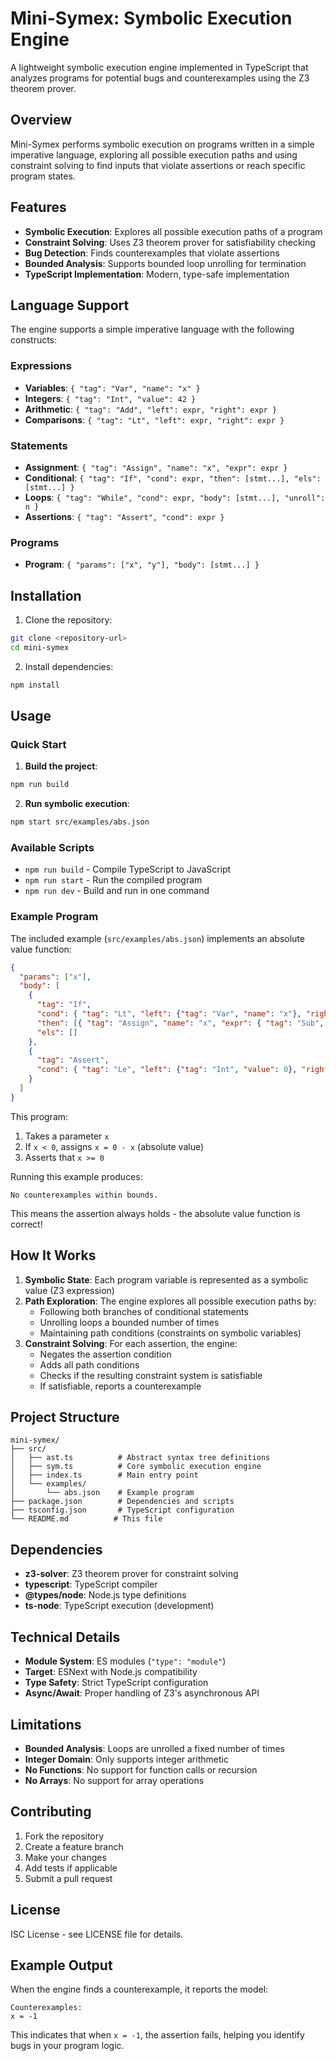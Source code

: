 # Mini-Symex: Symbolic Execution Engine

A lightweight symbolic execution engine implemented in TypeScript that analyzes programs for potential bugs and counterexamples using the Z3 theorem prover.

## Overview

Mini-Symex performs symbolic execution on programs written in a simple imperative language, exploring all possible execution paths and using constraint solving to find inputs that violate assertions or reach specific program states.

## Features

- **Symbolic Execution**: Explores all possible execution paths of a program
- **Constraint Solving**: Uses Z3 theorem prover for satisfiability checking
- **Bug Detection**: Finds counterexamples that violate assertions
- **Bounded Analysis**: Supports bounded loop unrolling for termination
- **TypeScript Implementation**: Modern, type-safe implementation

## Language Support

The engine supports a simple imperative language with the following constructs:

### Expressions
- **Variables**: `{ "tag": "Var", "name": "x" }`
- **Integers**: `{ "tag": "Int", "value": 42 }`
- **Arithmetic**: `{ "tag": "Add", "left": expr, "right": expr }`
- **Comparisons**: `{ "tag": "Lt", "left": expr, "right": expr }`

### Statements
- **Assignment**: `{ "tag": "Assign", "name": "x", "expr": expr }`
- **Conditional**: `{ "tag": "If", "cond": expr, "then": [stmt...], "els": [stmt...] }`
- **Loops**: `{ "tag": "While", "cond": expr, "body": [stmt...], "unroll": n }`
- **Assertions**: `{ "tag": "Assert", "cond": expr }`

### Programs
- **Program**: `{ "params": ["x", "y"], "body": [stmt...] }`

## Installation

1. Clone the repository:
```bash
git clone <repository-url>
cd mini-symex
```

2. Install dependencies:
```bash
npm install
```

## Usage

### Quick Start

1. **Build the project**:
```bash
npm run build
```

2. **Run symbolic execution**:
```bash
npm start src/examples/abs.json
```

### Available Scripts

- `npm run build` - Compile TypeScript to JavaScript
- `npm run start` - Run the compiled program
- `npm run dev` - Build and run in one command

### Example Program

The included example (`src/examples/abs.json`) implements an absolute value function:

```json
{
  "params": ["x"],
  "body": [
    {
      "tag": "If",
      "cond": { "tag": "Lt", "left": {"tag": "Var", "name": "x"}, "right": {"tag": "Int", "value": 0} },
      "then": [{ "tag": "Assign", "name": "x", "expr": { "tag": "Sub", "left": {"tag": "Int", "value": 0}, "right": {"tag": "Var", "name": "x"} } }],
      "els": []
    },
    {
      "tag": "Assert",
      "cond": { "tag": "Le", "left": {"tag": "Int", "value": 0}, "right": {"tag": "Var", "name": "x"} }
    }
  ]
}
```

This program:
1. Takes a parameter `x`
2. If `x < 0`, assigns `x = 0 - x` (absolute value)
3. Asserts that `x >= 0`

Running this example produces:
```
No counterexamples within bounds.
```

This means the assertion always holds - the absolute value function is correct!

## How It Works

1. **Symbolic State**: Each program variable is represented as a symbolic value (Z3 expression)
2. **Path Exploration**: The engine explores all possible execution paths by:
   - Following both branches of conditional statements
   - Unrolling loops a bounded number of times
   - Maintaining path conditions (constraints on symbolic variables)
3. **Constraint Solving**: For each assertion, the engine:
   - Negates the assertion condition
   - Adds all path conditions
   - Checks if the resulting constraint system is satisfiable
   - If satisfiable, reports a counterexample

## Project Structure

```
mini-symex/
├── src/
│   ├── ast.ts          # Abstract syntax tree definitions
│   ├── sym.ts          # Core symbolic execution engine
│   ├── index.ts        # Main entry point
│   └── examples/
│       └── abs.json    # Example program
├── package.json        # Dependencies and scripts
├── tsconfig.json       # TypeScript configuration
└── README.md          # This file
```

## Dependencies

- **z3-solver**: Z3 theorem prover for constraint solving
- **typescript**: TypeScript compiler
- **@types/node**: Node.js type definitions
- **ts-node**: TypeScript execution (development)

## Technical Details

- **Module System**: ES modules (`"type": "module"`)
- **Target**: ESNext with Node.js compatibility
- **Type Safety**: Strict TypeScript configuration
- **Async/Await**: Proper handling of Z3's asynchronous API

## Limitations

- **Bounded Analysis**: Loops are unrolled a fixed number of times
- **Integer Domain**: Only supports integer arithmetic
- **No Functions**: No support for function calls or recursion
- **No Arrays**: No support for array operations

## Contributing

1. Fork the repository
2. Create a feature branch
3. Make your changes
4. Add tests if applicable
5. Submit a pull request

## License

ISC License - see LICENSE file for details.

## Example Output

When the engine finds a counterexample, it reports the model:

```
Counterexamples:
x = -1
```

This indicates that when `x = -1`, the assertion fails, helping you identify bugs in your program logic.
